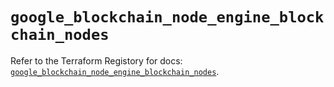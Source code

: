 # `google_blockchain_node_engine_blockchain_nodes`

Refer to the Terraform Registory for docs: [`google_blockchain_node_engine_blockchain_nodes`](https://registry.terraform.io/providers/hashicorp/google/5.26.0/docs/resources/blockchain_node_engine_blockchain_nodes).
